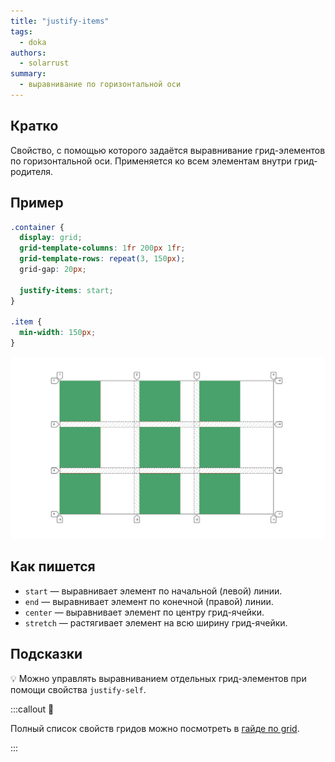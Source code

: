```yaml
---
title: "justify-items"
tags:
  - doka
authors:
  - solarrust
summary:
  - выравнивание по горизонтальной оси
---
```


## Кратко

Свойство, с помощью которого задаётся выравнивание грид-элементов по горизонтальной оси. Применяется ко всем элементам внутри грид-родителя.

## Пример

```css
.container {
  display: grid;
  grid-template-columns: 1fr 200px 1fr;
  grid-template-rows: repeat(3, 150px);
  grid-gap: 20px;

  justify-items: start;
}

.item {
  min-width: 150px;
}
```

![Пример реализации свойства justify-items со значением start](images/1.png)

## Как пишется

- `start` — выравнивает элемент по начальной (левой) линии.
- `end` — выравнивает элемент по конечной (правой) линии.
- `center` — выравнивает элемент по центру грид-ячейки.
- `stretch` — растягивает элемент на всю ширину грид-ячейки.

## Подсказки

💡 Можно управлять выравниванием отдельных грид-элементов при помощи свойства `justify-self`.

:::callout 📝

Полный список свойств гридов можно посмотреть в [гайде по grid](/css/grid-guide/).

:::
